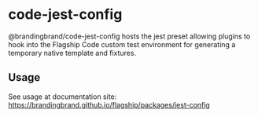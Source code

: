 # code-jest-config

@brandingbrand/code-jest-config hosts the jest preset allowing plugins to hook into the Flagship Code custom test environment for generating a temporary native template and fixtures.

## Usage

See usage at documentation site: https://brandingbrand.github.io/flagship/packages/jest-config

